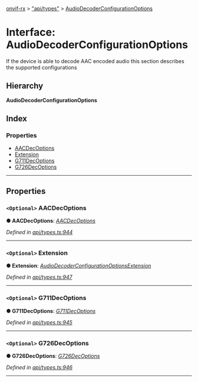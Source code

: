 [onvif-rx](../README.md) > ["api/types"](../modules/_api_types_.md) > [AudioDecoderConfigurationOptions](../interfaces/_api_types_.audiodecoderconfigurationoptions.md)

# Interface: AudioDecoderConfigurationOptions

If the device is able to decode AAC encoded audio this section describes the supported configurations

## Hierarchy

**AudioDecoderConfigurationOptions**

## Index

### Properties

* [AACDecOptions](_api_types_.audiodecoderconfigurationoptions.md#aacdecoptions)
* [Extension](_api_types_.audiodecoderconfigurationoptions.md#extension)
* [G711DecOptions](_api_types_.audiodecoderconfigurationoptions.md#g711decoptions)
* [G726DecOptions](_api_types_.audiodecoderconfigurationoptions.md#g726decoptions)

---

## Properties

<a id="aacdecoptions"></a>

### `<Optional>` AACDecOptions

**● AACDecOptions**: *[AACDecOptions](_api_types_.audiodecoderconfigurationoptions.md#aacdecoptions)*

*Defined in [api/types.ts:944](https://github.com/patrickmichalina/onvif-rx/blob/034e4d6/src/api/types.ts#L944)*

___
<a id="extension"></a>

### `<Optional>` Extension

**● Extension**: *[AudioDecoderConfigurationOptionsExtension](_api_types_.audiodecoderconfigurationoptionsextension.md)*

*Defined in [api/types.ts:947](https://github.com/patrickmichalina/onvif-rx/blob/034e4d6/src/api/types.ts#L947)*

___
<a id="g711decoptions"></a>

### `<Optional>` G711DecOptions

**● G711DecOptions**: *[G711DecOptions](_api_types_.audiodecoderconfigurationoptions.md#g711decoptions)*

*Defined in [api/types.ts:945](https://github.com/patrickmichalina/onvif-rx/blob/034e4d6/src/api/types.ts#L945)*

___
<a id="g726decoptions"></a>

### `<Optional>` G726DecOptions

**● G726DecOptions**: *[G726DecOptions](_api_types_.audiodecoderconfigurationoptions.md#g726decoptions)*

*Defined in [api/types.ts:946](https://github.com/patrickmichalina/onvif-rx/blob/034e4d6/src/api/types.ts#L946)*

___

